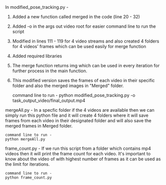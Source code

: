In modified_pose_tracking.py -

1. Added a new function called merged in the code (line 20 - 32)
2. Added -o in the args out video root for easier command line to run the script
3. Modified in lines 111 - 119 for 4 video streams and also created 4 folders for 4 videos' frames which can be used easily for merge function
4. Added required libraries
5. The merge function returns img which can be used in every iteration for further process in the main function.
6. This modified version saves the frames of each video in their specific folder and also the merged images in "Merged" folder.

    command line to run - 
    python modified_pose_tracking.py -o task_output_video/final_output.mp4




mergeAll.py -
In a specfic folder if the 4 videos are available then we can simply run this python file and it will create 4 folders where it will save frames from each video in their designated folder and will also save the merged frames in Merged folder.

    command line to run - 
    python mergeAll.py





frame_count.py -
If we run this script from a folder which contains mp4 videos then it will print the frame count for each video. It's important to know about the video of with highest number of frames as it can be used as the limit for iterations.

    command line to run - 
    python frame_count.py
